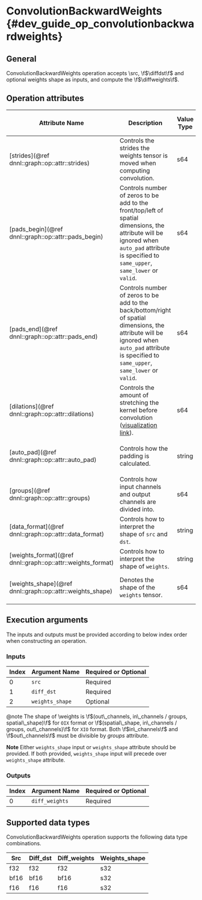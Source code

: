 ConvolutionBackwardWeights {#dev_guide_op_convolutionbackwardweights}
=====================================================================

## General

ConvolutionBackwardWeights operation accepts \src, \f$\diffdst\f$ and optional
weights shape as inputs, and compute the \f$\diffweights\f$.

## Operation attributes

Attribute Name | Description | Value Type |Supported Values | Required or Optional
-- | -- | --| --|--
[strides](@ref dnnl::graph::op::attr::strides) | Controls the strides the weights tensor is moved when computing convolution. |s64 |A s64 list containing positive values  | Required
[pads_begin](@ref dnnl::graph::op::attr::pads_begin) | Controls number of zeros to be add to the front/top/left of spatial dimensions, the attribute will be ignored when `auto_pad` attribute is specified to `same_upper`, `same_lower` or `valid`.|s64 | A s64 list containing non-negative values  | Required
[pads_end](@ref dnnl::graph::op::attr::pads_end) | Controls number of zeros to be add to the back/bottom/right of spatial dimensions, the attribute will be ignored when `auto_pad` attribute is specified to `same_upper`, `same_lower` or `valid`. |s64 |A s64 list containing non-negative values | Required
[dilations](@ref dnnl::graph::op::attr::dilations) | Controls the amount of stretching the kernel before convolution ([visualization link](https://github.com/vdumoulin/conv_arithmetic/blob/master/README.md#dilated-convolution-animations)). | s64| A s64 list containing positive values (>1 means dilated convolution) | Required
[auto_pad](@ref dnnl::graph::op::attr::auto_pad)| Controls how the padding is calculated.|string | `none` (default), `same_upper`, `same_lower`, `valid` | Optional
[groups](@ref dnnl::graph::op::attr::groups) | Controls how input channels and output channels are divided into. |s64 |A positive s64 value, `1` by default | Optional
[data_format](@ref dnnl::graph::op::attr::data_format) |Controls how to interpret the shape of `src` and `dst`.| string|`NCX`, `NXC` (default) | Optional
[weights_format](@ref dnnl::graph::op::attr::weights_format) |Controls how to interpret the shape of `weights`.| string|`OIX`, `XIO` (default) | Optional
[weights_shape](@ref dnnl::graph::op::attr::weights_shape) |Denotes the shape of the `weights` tensor.| s64| A s64 list containing positive values| Optional

## Execution arguments

The inputs and outputs must be provided according to below index order when
constructing an operation.

### Inputs

Index | Argument Name | Required or Optional
-- | -- | --
0|`src` | Required
1|`diff_dst` | Required
2|`weights_shape`|Optional

@note
The shape of \weights is
\f$(out\_channels, in\_channels / groups, spatial\_shape)\f$ for `OIX` format or
\f$(spatial\_shape, in\_channels / groups, out\_channels)\f$ for `XIO` format.
Both \f$in\_channels\f$ and \f$out\_channels\f$ must be divisible by *groups*
attribute.

**Note** Either `weights_shape` input or `weights_shape` attribute should be
provided. If both provided, `weights_shape` input will precede over
`weights_shape` attribute.

### Outputs

Index | Argument Name | Required or Optional
-- | -- | --
0|`diff_weights` | Required

## Supported data types

ConvolutionBackwardWeights operation supports the following data type
combinations.

Src | Diff_dst | Diff_weights | Weights_shape
--|--|-- | --
f32 | f32 | f32 |s32
bf16 | bf16 | bf16 |s32
f16 | f16 | f16 |s32
